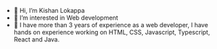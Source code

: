 - 👋 Hi, I’m Kishan Lokappa
- 👀 I’m interested in Web development
- 🌱 I have more than 3 years of experience as a web developer, I have hands on experience working on HTML, CSS, Javascript, Typescript, React and Java.
